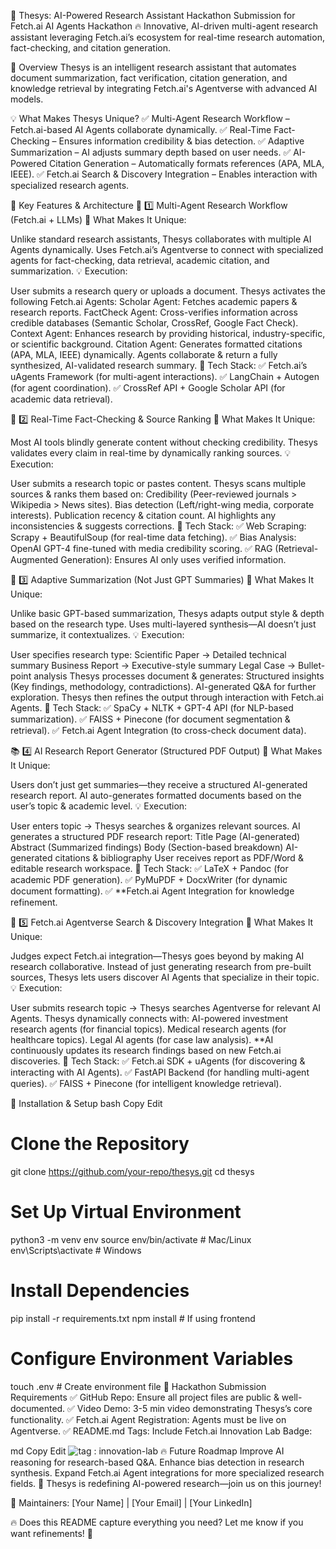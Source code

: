 🚀 Thesys: AI-Powered Research Assistant
Hackathon Submission for Fetch.ai AI Agents Hackathon
🔥 Innovative, AI-driven multi-agent research assistant leveraging Fetch.ai’s ecosystem for real-time research automation, fact-checking, and citation generation.

📌 Overview
Thesys is an intelligent research assistant that automates document summarization, fact verification, citation generation, and knowledge retrieval by integrating Fetch.ai's Agentverse with advanced AI models.

💡 What Makes Thesys Unique?
✅ Multi-Agent Research Workflow – Fetch.ai-based AI Agents collaborate dynamically.
✅ Real-Time Fact-Checking – Ensures information credibility & bias detection.
✅ Adaptive Summarization – AI adjusts summary depth based on user needs.
✅ AI-Powered Citation Generation – Automatically formats references (APA, MLA, IEEE).
✅ Fetch.ai Search & Discovery Integration – Enables interaction with specialized research agents.

🎯 Key Features & Architecture
🔹 1️⃣ Multi-Agent Research Workflow (Fetch.ai + LLMs)
🚀 What Makes It Unique:

Unlike standard research assistants, Thesys collaborates with multiple AI Agents dynamically.
Uses Fetch.ai’s Agentverse to connect with specialized agents for fact-checking, data retrieval, academic citation, and summarization.
💡 Execution:

User submits a research query or uploads a document.
Thesys activates the following Fetch.ai Agents:
Scholar Agent: Fetches academic papers & research reports.
FactCheck Agent: Cross-verifies information across credible databases (Semantic Scholar, CrossRef, Google Fact Check).
Context Agent: Enhances research by providing historical, industry-specific, or scientific background.
Citation Agent: Generates formatted citations (APA, MLA, IEEE) dynamically.
Agents collaborate & return a fully synthesized, AI-validated research summary.
🔧 Tech Stack:
✅ Fetch.ai’s uAgents Framework (for multi-agent interactions).
✅ LangChain + Autogen (for agent coordination).
✅ CrossRef API + Google Scholar API (for academic data retrieval).

📑 2️⃣ Real-Time Fact-Checking & Source Ranking
🚀 What Makes It Unique:

Most AI tools blindly generate content without checking credibility.
Thesys validates every claim in real-time by dynamically ranking sources.
💡 Execution:

User submits a research topic or pastes content.
Thesys scans multiple sources & ranks them based on:
Credibility (Peer-reviewed journals > Wikipedia > News sites).
Bias detection (Left/right-wing media, corporate interests).
Publication recency & citation count.
AI highlights any inconsistencies & suggests corrections.
🔧 Tech Stack:
✅ Web Scraping: Scrapy + BeautifulSoup (for real-time data fetching).
✅ Bias Analysis: OpenAI GPT-4 fine-tuned with media credibility scoring.
✅ RAG (Retrieval-Augmented Generation): Ensures AI only uses verified information.

📝 3️⃣ Adaptive Summarization (Not Just GPT Summaries)
🚀 What Makes It Unique:

Unlike basic GPT-based summarization, Thesys adapts output style & depth based on the research type.
Uses multi-layered synthesis—AI doesn’t just summarize, it contextualizes.
💡 Execution:

User specifies research type:
Scientific Paper → Detailed technical summary
Business Report → Executive-style summary
Legal Case → Bullet-point analysis
Thesys processes document & generates:
Structured insights (Key findings, methodology, contradictions).
AI-generated Q&A for further exploration.
Thesys then refines the output through interaction with Fetch.ai Agents.
🔧 Tech Stack:
✅ SpaCy + NLTK + GPT-4 API (for NLP-based summarization).
✅ FAISS + Pinecone (for document segmentation & retrieval).
✅ Fetch.ai Agent Integration (to cross-check document data).

📚 4️⃣ AI Research Report Generator (Structured PDF Output)
🚀 What Makes It Unique:

Users don’t just get summaries—they receive a structured AI-generated research report.
AI auto-generates formatted documents based on the user’s topic & academic level.
💡 Execution:

User enters topic → Thesys searches & organizes relevant sources.
AI generates a structured PDF research report:
Title Page (AI-generated)
Abstract (Summarized findings)
Body (Section-based breakdown)
AI-generated citations & bibliography
User receives report as PDF/Word & editable research workspace.
🔧 Tech Stack:
✅ LaTeX + Pandoc (for academic PDF generation).
✅ PyMuPDF + DocxWriter (for dynamic document formatting).
✅ **Fetch.ai Agent Integration for knowledge refinement.

🔗 5️⃣ Fetch.ai Agentverse Search & Discovery Integration
🚀 What Makes It Unique:

Judges expect Fetch.ai integration—Thesys goes beyond by making AI research collaborative.
Instead of just generating research from pre-built sources, Thesys lets users discover AI Agents that specialize in their topic.
💡 Execution:

User submits research topic → Thesys searches Agentverse for relevant AI Agents.
Thesys dynamically connects with:
AI-powered investment research agents (for financial topics).
Medical research agents (for healthcare topics).
Legal AI agents (for case law analysis).
**AI continuously updates its research findings based on new Fetch.ai discoveries.
🔧 Tech Stack:
✅ Fetch.ai SDK + uAgents (for discovering & interacting with AI Agents).
✅ FastAPI Backend (for handling multi-agent queries).
✅ FAISS + Pinecone (for intelligent knowledge retrieval).

🔧 Installation & Setup
bash
Copy
Edit
# Clone the Repository
git clone https://github.com/your-repo/thesys.git
cd thesys

# Set Up Virtual Environment
python3 -m venv env
source env/bin/activate  # Mac/Linux
env\Scripts\activate     # Windows

# Install Dependencies
pip install -r requirements.txt
npm install  # If using frontend

# Configure Environment Variables
touch .env  # Create environment file
📝 Hackathon Submission Requirements
✅ GitHub Repo: Ensure all project files are public & well-documented.
✅ Video Demo: 3-5 min video demonstrating Thesys’s core functionality.
✅ Fetch.ai Agent Registration: Agents must be live on Agentverse.
✅ README.md Tags: Include Fetch.ai Innovation Lab Badge:

md
Copy
Edit
![tag : innovation-lab](https://img.shields.io/badge/innovation--lab-3D8BD3)
🔥 Future Roadmap
Improve AI reasoning for research-based Q&A.
Enhance bias detection in research synthesis.
Expand Fetch.ai Agent integrations for more specialized research fields.
🚀 Thesys is redefining AI-powered research—join us on this journey!

📌 Maintainers: [Your Name] | [Your Email] | [Your LinkedIn]

🔥 Does this README capture everything you need? Let me know if you want refinements! 🚀